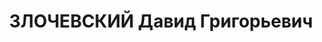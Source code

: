 ---
title: ЗЛОЧЕВСКИЙ Давид Григорьевич
description: 'Род. в 1908, Одесская обл., Знамен. р-н, м. Дмитровка, еврей, член ВКП(б)
  с 1928. Нач.отд.кадров Чернигов.облсовета Осоавиахима

  Обв. по ст. 54-1а, 8, 11 УК УССР. Приговор: ВК ВС СССР, 22.12.1937 – ВМН с конфискацией
  имущества.

  Реабилитирован ВК ВС СССР 25.08.1956'
---